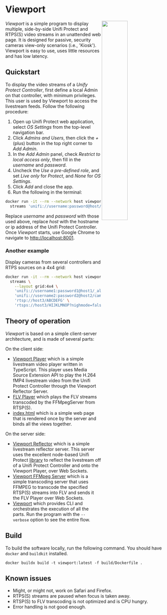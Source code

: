 # Viewport

<img src="man/screenshot1.png" align="right" width="40%"/>

*Viewport* is a simple program to display multiple, side-by-side Unifi Protect 
and RTPS(S) video streams in an unattended web page. It is designed for passive, security 
cameras view-only scenarios (i.e., 'Kiosk'). Viewport is easy to use, uses little 
resources and has low latency.

## Quickstart
To display the video streams of a _Unify Protect Controller_, first define a local Admin on that
controller, with minimum privileges. This user is used by Viewport to access the livestream feeds.
Follow the following procedure:
1. Open up Unifi Protect web application, select _OS Settings_ from the top-level navigation bar. 
1. Click _Admins and Users_, then click the _+_ (plus) button in the top right corner to _Add Admin_.
1. In the _Add Admin_ panel, check _Restrict to local access only_, then fill in the *username* and
*password*.
1. Uncheck the _Use a pre-defined role_, and set _Live only_ for _Protect_, and _None_ for _OS Settings_.
1. Click _Add_ and close the app.
1. Run the following in the terminal:
```bash
docker run -it --rm --network host viewport:1.2 \ 
  streams 'unifi://username:password@host/_all'
```
Replace _username_ and _password_ with those used above, replace _host_ with the hostname or ip address
of the Unifi Protect Controller. Once _Viewport_ starts, use Google Chrome to navigate to [http://localhost:8001](http://localhost:8001).

### Another example
Display cameras from several controllers and RTPS sources on a 4x4 grid:
```bash
docker run -it --rm --network host viewport:1.2 \ 
  streams \
    --layout grid:4x4 \
    'unifi://username1:password1@host1/_all' \
    'unifi://username2:password2@host2/camera name 5,camera name 3' \
    'rtsp://host3/ABCDEFG' \
    'rtsps://host3/HIJKLMNOP?nighmode=false'
```


## Theory of operation
_Viewport_ is based on a simple client-server architecture, and is made of several parts:


On the client side:
* [Viewport Player](src/player) which is a simple livestream video player written in TypeScript. This player
uses Media Source Extension API to play the H.264 fMP4 livestream video from the Unifi Protect Controller through 
the Viewport Reflector Server.
* [FLV Player](https://github.com/bilibili/flv.js/tree/master) which plays the FLV streams transcoded by the
FFMpegServer from RTSP(S). 
* [index.html](src/viewport/resource/backend/ui/templates) which is a simple web page that is rendered once by the server and 
binds all the views together. 


On the server side:
* [Viewport Reflector](src/reflector) which is a simple livestream reflector server. This server uses the excellent
node-based Unifi Protect [library](https://github.com/hjdhjd/unifi-protect) to reflect the livestream off of a
Unifi Protect Controller and onto the Viewport Player, over Web Sockets.
* [Viewport FFMpeg Server](src/viewport/src/backend/protocols/rtsp.py#L57) which is a simple transcoding server that uses FFMPEG to transcode the specified
RTSP(S) streams into FLV and sends it the FLV Player over Web Sockets.
* [Viewport](src/viewport) which provides CLI and orchestrates the execution of all the parts. Run the program 
with the `--verbose` option to see the entire flow.



## Build
To build the software locally, run the following command.
You should have `docker` and `buildkit` installed.
```shell
docker buildx build -t viewport:latest -f build/Dockerfile .
```


## Known issues
* Might, or might not, work on Safari and Firefox. 
* RTPS(S) streams are paused when focus is taken away.
* RTSP(S) to FLV transcoding is not optimized and is CPU hungry.
* Error handling is not good enough.

